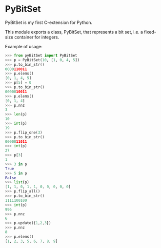 PyBitSet
========

PyBitSet is my first C-extension for Python.

This module exports a class, PyBitSet, that represents a bit set, i.e. a fixed-size container for integers.

Example of usage:

```python
>>> from pyBitSet import PyBitSet
>>> p = PyBitSet(10, [1, 0, 4, 5])
>>> p.to_bin_str()
0000110011
>>> p.elems()
[0, 1, 4, 5]
>>> p[5] = 0
>>> p.to_bin_str()
0000010011
>>> p.elems()
[0, 1, 4]
>>> p.nnz
3
>>> len(p)
10
>>> int(p)
19
>>> p.flip_one(3)
>>> p.to_bin_str()
0000011011
>>> int(p)
27
>>> p[3]
1
>>> 3 in p
True
>>> 5 in p
False
>>> list(p)
[1, 1, 0, 1, 1, 0, 0, 0, 0, 0]
>>> p.flip_all()
>>> p.to_bin_str()
1111100100
>>> int(p)
996
>>> p.nnz
6
>>> p.update({1,2,3})
>>> p.nnz
8
>>> p.elems()
[1, 2, 3, 5, 6, 7, 8, 9]
```
